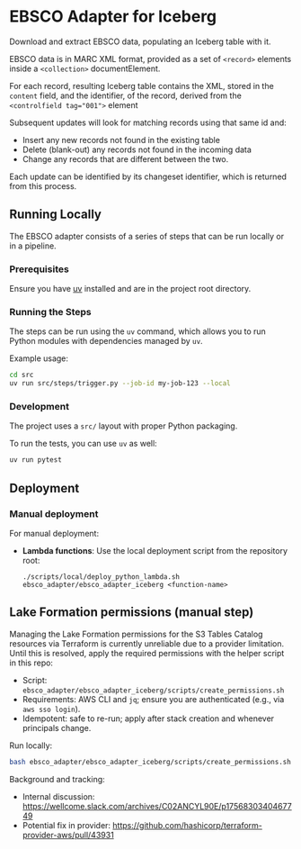 # EBSCO Adapter for Iceberg

Download and extract EBSCO data, populating an Iceberg table with it.

EBSCO data is in MARC XML format, provided as a set of `<record>` elements inside a `<collection>` documentElement.

For each record, resulting Iceberg table contains the XML, stored in the `content` field, and the identifier, of the
record,
derived from the `<controlfield tag="001">` element

Subsequent updates will look for matching records using that same id and:

* Insert any new records not found in the existing table
* Delete (blank-out) any records not found in the incoming data
* Change any records that are different between the two.

Each update can be identified by its changeset identifier, which is returned from this process.

## Running Locally

The EBSCO adapter consists of a series of steps that can be run locally or in a pipeline. 

### Prerequisites

Ensure you have [uv](https://docs.astral.sh/uv/) installed and are in the project root directory.

### Running the Steps

The steps can be run using the `uv` command, which allows you to run Python modules with dependencies managed by `uv`.

Example usage:
```bash
cd src
uv run src/steps/trigger.py --job-id my-job-123 --local
```

### Development

The project uses a `src/` layout with proper Python packaging. 

To run the tests, you can use `uv` as well:

```bash
uv run pytest
```

## Deployment

### Manual deployment

For manual deployment:

* **Lambda functions**: Use the local deployment script from the repository root:
  ```shell
  ./scripts/local/deploy_python_lambda.sh ebsco_adapter/ebsco_adapter_iceberg <function-name>
  ```

## Lake Formation permissions (manual step)

Managing the Lake Formation permissions for the S3 Tables Catalog resources via Terraform is currently unreliable due to a provider limitation. Until this is resolved, apply the required permissions with the helper script in this repo:

- Script: `ebsco_adapter/ebsco_adapter_iceberg/scripts/create_permissions.sh`
- Requirements: AWS CLI and `jq`; ensure you are authenticated (e.g., via `aws sso login`).
- Idempotent: safe to re-run; apply after stack creation and whenever principals change.

Run locally:

```bash
bash ebsco_adapter/ebsco_adapter_iceberg/scripts/create_permissions.sh
```

Background and tracking:

- Internal discussion: https://wellcome.slack.com/archives/C02ANCYL90E/p1756830340467749
- Potential fix in provider: https://github.com/hashicorp/terraform-provider-aws/pull/43931
